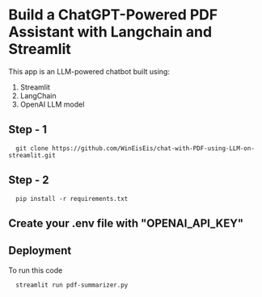 # Build a ChatGPT-Powered PDF Assistant with Langchain and Streamlit

This app is an LLM-powered chatbot built using:
  1. Streamlit
  2. LangChain
  3. OpenAI LLM model

## Step - 1

```
  git clone https://github.com/WinEisEis/chat-with-PDF-using-LLM-on-streamlit.git
```

## Step - 2

```
  pip install -r requirements.txt
```

## Create your .env file with "OPENAI_API_KEY"

## Deployment

To run this code

```bash
  streamlit run pdf-summarizer.py
```
